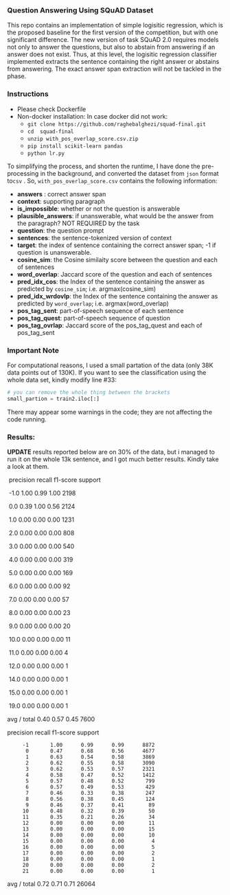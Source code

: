 ### Question Answering Using SQuAD Dataset

This repo contains an implementation of simple logisitic regression, which is the proposed baseline for the first version of the competition, but with one significant difference. The new version of task SQuAD 2.0 requires models not only to answer the questions, but also to abstain from answering if an answer does not exist. Thus, at this level, the logisitic regression classifier implemented extracts the sentence containing the right answer or abstains from answering. The exact answer span extraction will not be tackled in the phase. 

### Instructions

* Please check Dockerfile
* Non-docker installation: In case docker did not work:
  * `git clone https://github.com/raghebalghezi/squad-final.git`
  * `cd  squad-final`
  * `unzip with_pos_overlap_score.csv.zip`
  * `pip install scikit-learn pandas`
  * `python lr.py`

To simplifying the process, and shorten the runtime, I have done the pre-processing in the background, and converted the dataset from `json` format to`csv` . So, `with_pos_overlap_score.csv` contains the following information:
* **answers** : correct answer span
* **context**: supporting paragraph
* **is_impossible**: whether or not the question is answerable
* **plausible_answers**: if unanswerable, what would be the answer from the paragraph? NOT REQUIRED by the task
* **question**: the question prompt
* **sentences**: the sentence-tokenized version of context
* **target**: the index of sentence containing the correct answer span; -1 if question is unanswerable.
* **cosine_sim**: the Cosine similaity score between the question and each of sentences
* **word_overlap**: Jaccard score of the question and each of sentences
* **pred_idx_cos**: the Index of the sentence containing the answer as predicted by `cosine_sim`; i.e. argmax(cosine_sim)
* **pred_idx_wrdovlp**: the Index of the sentence containing the answer as predicted by `word_overlap`; i.e. argmax(word_overlap)
* **pos_tag_sent**: part-of-speech sequence of each sentence
* **pos_tag_quest**: part-of-speech sequence of question
* **pos_tag_ovrlap**:  Jaccard score of the pos_tag_quest and each of pos_tag_sent

### Important Note

For computational reasons, I used a small partation of the data (only 38K data points out of 130K). If you want to see the classification using the whole data set, kindly modify line #33:

```python
# you can remove the whole thing between the brackets
small_partion = train2.iloc[:] 
```

There may appear some warnings in the code; they are not affecting the code running.

### Results: 

**UPDATE** results reported below are on 30% of the data, but i managed to run it on the whole 13k sentence, and I got much better results. Kindly take a look at them.

​             precision    recall  f1-score   support

​       -1.0       1.00      0.99      1.00      2198

​        0.0       0.39      1.00      0.56      2124

​        1.0       0.00      0.00      0.00      1231

​        2.0       0.00      0.00      0.00       808

​        3.0       0.00      0.00      0.00       540

​        4.0       0.00      0.00      0.00       319

​        5.0       0.00      0.00      0.00       169

​        6.0       0.00      0.00      0.00        92

​        7.0       0.00      0.00      0.00        57

​        8.0       0.00      0.00      0.00        23

​        9.0       0.00      0.00      0.00        20

​       10.0       0.00      0.00      0.00        11

​       11.0       0.00      0.00      0.00         4

​       12.0       0.00      0.00      0.00         1

​       14.0       0.00      0.00      0.00         1

​       15.0       0.00      0.00      0.00         1

​       19.0       0.00      0.00      0.00         1

avg / total       0.40      0.57      0.45      7600   

 precision    recall  f1-score   support

         -1       1.00      0.99      0.99      8872
          0       0.47      0.68      0.56      4677
          1       0.63      0.54      0.58      3869
          2       0.62      0.55      0.58      3090
          3       0.62      0.53      0.57      2321
          4       0.58      0.47      0.52      1412
          5       0.57      0.48      0.52       799
          6       0.57      0.49      0.53       429
          7       0.46      0.33      0.38       247
          8       0.56      0.38      0.45       124
          9       0.46      0.37      0.41        89
         10       0.48      0.32      0.39        50
         11       0.35      0.21      0.26        34
         12       0.00      0.00      0.00        11
         13       0.00      0.00      0.00        15
         14       0.00      0.00      0.00        10
         15       0.00      0.00      0.00         4
         16       0.00      0.00      0.00         5
         17       0.00      0.00      0.00         2
         18       0.00      0.00      0.00         1
         20       0.00      0.00      0.00         2
         21       0.00      0.00      0.00         1

avg / total       0.72      0.71      0.71     26064
